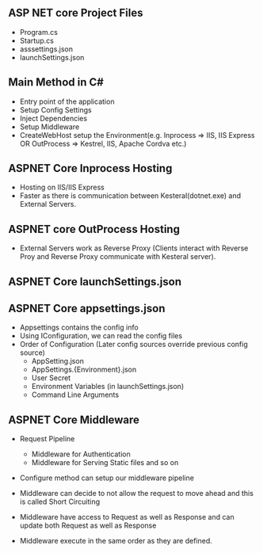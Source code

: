 ﻿## ASP NET core Project Files
- Program.cs
- Startup.cs
- asssettings.json
- launchSettings.json

## Main Method in C#
- Entry point of the application
- Setup Config Settings
- Inject Dependencies
- Setup Middleware
- CreateWebHost setup the Environment(e.g. Inprocess => IIS, IIS Express OR OutProcess => Kestrel, IIS, Apache Cordva etc.)

## ASPNET Core Inprocess Hosting
- Hosting on IIS/IIS Express
- Faster as there is communication between Kesteral(dotnet.exe) and External Servers.

## ASPNET core OutProcess Hosting
- External Servers work as Reverse Proxy (Clients interact with Reverse Proy and Reverse Proxy communicate with Kesteral server).

## ASPNET Core launchSettings.json

## ASPNET Core appsettings.json
- Appsettings contains the config info
- Using IConfiguration, we can read the config files
- Order of Configuration (Later config sources override previous config source)
    - AppSetting.json
    - AppSettings.{Environment}.json
    - User Secret
    - Environment Variables (in launchSettings.json)
    - Command Line Arguments

## ASPNET Core Middleware
- Request Pipeline
    - Middleware for Authentication
    - Middleware for Serving Static files and so on

- Configure method can setup our middleware pipeline
- Middleware can decide to not allow the request to move ahead and this is called Short Circuiting
- Middleware have access to Request as well as Response and can update both Request as well as Response
- Middleware execute in the same order as they are defined.